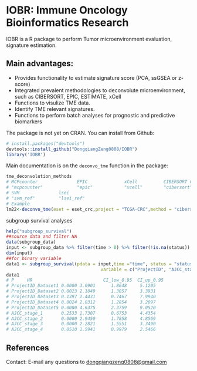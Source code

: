 # IOBR: Immune Oncology Bioinformatics Research

IOBR is a R package to perform Tumor microenvironment evaluation, signature estimation.

## Main advantages:
- Provides functionality to estimate signature score (PCA, ssGSEA or z-score)
- Integrated prevalent methodologies to deconvolute microenvironment, such as CIBERSORT, EPIC, ESTIMATE, xCell
- Functions to visulize TME data.
- Identify TME relevant signatures.
- Functions to perform batch analyses for prognostic and predictive biomarkers

The package is not yet on CRAN. You can install from Github:

``` r
# install.packages("devtools")
devtools::install_github("DongqiangZeng0808/IOBR")
library('IOBR')
```
Main documentation is on the `deconvo_tme` function in the package:

``` r
tme_deconvolution_methods
# MCPcounter               EPIC              xCell          CIBERSORT CIBERSORT Absolute                IPS           ESTIMATE 
# "mcpcounter"             "epic"            "xcell"        "cibersort"    "cibersort_abs"              "ips"         "estimate" 
# SVM               lsei 
# "svm_ref"         "lsei_ref" 
# Example
lm22<-deconvo_tme(eset = eset_crc,project = "TCGA-CRC",method = "cibersort",arrays = F)
```

subgroup survival analyses
``` r
help("subgroup_survival")
##source data and filter NA
data(subgroup_data)
input <- subgroup_data %>% filter(time > 0) %>% filter(!is.na(status)) %>% filter(!is.na(AJCC_stage))
dim(input)
##for binary variable
data1 <- subgroup_survival(pdata = input,time ="time", status = "status",
                                    variable = c("ProjectID", "AJCC_stage"), object ="score_binary" )
data1
# P     HR                           CI_low_0.95  CI_up_0.95
# ProjectID_Dataset1 0.0000 3.0901      1.8648     5.1205
# ProjectID_Dataset2 0.0023 2.1049      1.3057     3.3931
# ProjectID_Dataset3 0.1397 2.4431      0.7467     7.9940
# ProjectID_Dataset4 0.0024 2.0312      1.2854     3.2097
# ProjectID_Dataset5 0.0000 4.6375      2.3759     9.0520
# AJCC_stage_1       0.2533 1.7307      0.6753     4.4354
# AJCC_stage_2       0.0000 2.9450      1.7858     4.8569
# AJCC_stage_3       0.0000 2.2821      1.5551     3.3490
# AJCC_stage_4       0.0510 1.5941      0.9979     2.5466
```

References
---------
Contact:
E-mail any questions to dongqiangzeng0808@gmail.com


